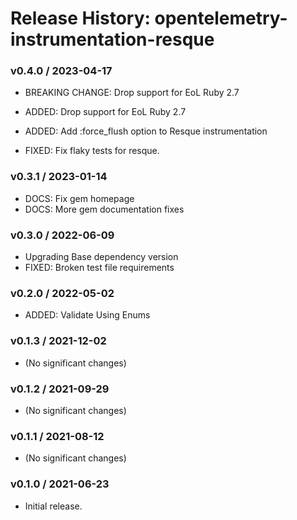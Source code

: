 # Release History: opentelemetry-instrumentation-resque

### v0.4.0 / 2023-04-17

* BREAKING CHANGE: Drop support for EoL Ruby 2.7 

* ADDED: Drop support for EoL Ruby 2.7 
* ADDED: Add :force_flush option to Resque instrumentation 
* FIXED: Fix flaky tests for resque. 

### v0.3.1 / 2023-01-14

* DOCS: Fix gem homepage 
* DOCS: More gem documentation fixes 

### v0.3.0 / 2022-06-09

* Upgrading Base dependency version
* FIXED: Broken test file requirements 

### v0.2.0 / 2022-05-02

* ADDED: Validate Using Enums 

### v0.1.3 / 2021-12-02

* (No significant changes)

### v0.1.2 / 2021-09-29

* (No significant changes)

### v0.1.1 / 2021-08-12

* (No significant changes)

### v0.1.0 / 2021-06-23

* Initial release.
